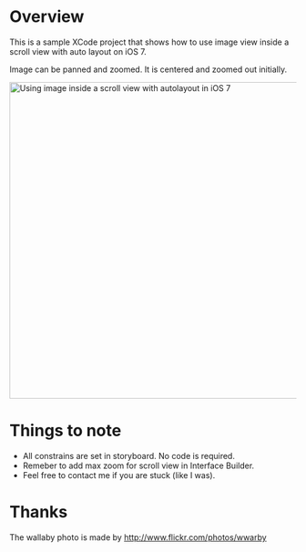 # Overview

This is a sample XCode project that shows how to use image view inside a scroll view with auto layout on iOS 7.

Image can be panned and zoomed. It is centered and zoomed out initially.

<img src='https://raw.github.com/evgenyneu/ios-imagescroll/master/image_scroll.png' width='556' alt='Using image inside a scroll view with autolayout in iOS 7'>

# Things to note

* All constrains are set in storyboard. No code is required.
* Remeber to add max zoom for scroll view in Interface Builder.
* Feel free to contact me if you are stuck (like I was).

# Thanks

The wallaby photo is made by http://www.flickr.com/photos/wwarby

